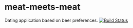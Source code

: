# meat-meets-meat
Dating application based on beer preferences.
[![Build Status](https://travis-ci.org/M3NACK/meat-meets-meat.svg?branch=master)](https://travis-ci.org/M3NACK/meat-meets-meat)
